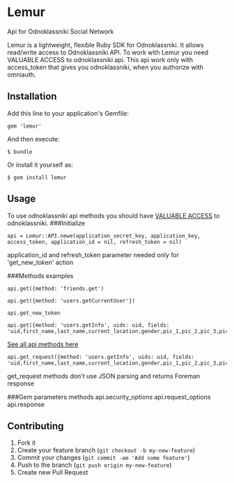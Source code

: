 # Lemur

Api for Odnoklassniki Social Network

Lemur is a lightweight, flexible Ruby SDK for Odnoklassniki. It allows read/write access to Odnoklassniki API. To work with Lemur you need VALUABLE ACCESS to odnoklassniki api. This api work only with access_token that gives you odnoklassniki, when you authorize with omniauth. 

## Installation

Add this line to your application's Gemfile:

    gem 'lemur'

And then execute:

    $ bundle

Or install it yourself as:

    $ gem install lemur

## Usage
To use odnoklassniki api methods you should have [VALUABLE ACCESS](http://dev.odnoklassniki.ru/wiki/pages/viewpage.action?pageId=12878032) to odnoklassniki.
###Initialize

    api = Lemur::API.newe(application_secret_key, application_key,  access_token, application_id = nil, refresh_token = nil)

application_id and refresh_token parameter needed only for 'get_new_token' action

###Methods examples

    api.get({method: 'friends.get')

    api.get({method: 'users.getCurrentUser'})

    api.get_new_token

    api.get({method: 'users.getInfo', uids: uid, fields: 'uid,first_name,last_name,current_location,gender,pic_1,pic_2,pic_3,pic_4,pic_5'})
    
[See all api methods here](http://dev.odnoklassniki.ru/wiki/display/ok/Odnoklassniki+REST+API+ru)

    api.get_request({method: 'users.getInfo', uids: uid, fields: 'uid,first_name,last_name,current_location,gender,pic_1,pic_2,pic_3,pic_4,pic_5'})

get_request methods don't use JSON parsing and returns Foreman response

###Gem parameters methods
    api.security_options
    api.request_options
    api.response



## Contributing

1. Fork it
2. Create your feature branch (`git checkout -b my-new-feature`)
3. Commit your changes (`git commit -am 'Add some feature'`)
4. Push to the branch (`git push origin my-new-feature`)
5. Create new Pull Request
